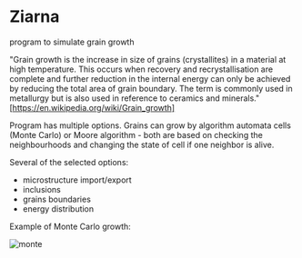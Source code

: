 # Ziarna
program to simulate grain growth

"Grain growth is the increase in size of grains (crystallites) in a material at high temperature. This occurs when recovery and recrystallisation are complete and further reduction in the internal energy can only be achieved by reducing the total area of grain boundary. The term is commonly used in metallurgy but is also used in reference to ceramics and minerals." [https://en.wikipedia.org/wiki/Grain_growth]

Program has multiple options. Grains can grow by algorithm automata cells (Monte Carlo) or Moore algorithm - both are based on checking the neighbourhoods and changing the state of cell if one neighbor is alive.

Several of the selected options:
- microstructure import/export
- inclusions
- grains boundaries
- energy distribution

Example of Monte Carlo growth:

![monte](https://user-images.githubusercontent.com/29467813/46071675-d945b900-c180-11e8-8e9f-2fc77438d6cc.PNG)

